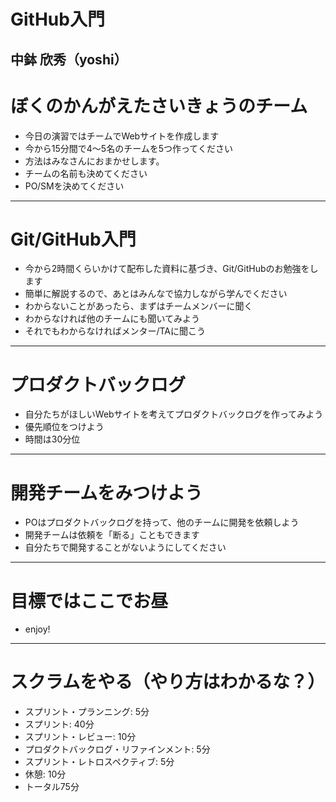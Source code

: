 # GitHub入門
中鉢 欣秀（yoshi）
---
# ぼくのかんがえたさいきょうのチーム
- 今日の演習ではチームでWebサイトを作成します
- 今から15分間で4～5名のチームを5つ作ってください
- 方法はみなさんにおまかせします。
- チームの名前も決めてください
- PO/SMを決めてください
---
# Git/GitHub入門
- 今から2時間くらいかけて配布した資料に基づき、Git/GitHubのお勉強をします
- 簡単に解説するので、あとはみんなで協力しながら学んでください
- わからないことがあったら、まずはチームメンバーに聞く
- わからなければ他のチームにも聞いてみよう
- それでもわからなければメンター/TAに聞こう
---
# プロダクトバックログ
- 自分たちがほしいWebサイトを考えてプロダクトバックログを作ってみよう
- 優先順位をつけよう
- 時間は30分位
---
# 開発チームをみつけよう
- POはプロダクトバックログを持って、他のチームに開発を依頼しよう
- 開発チームは依頼を「断る」こともできます
- 自分たちで開発することがないようにしてください
---
# 目標ではここでお昼
- enjoy!
---
# スクラムをやる（**やり方はわかるな？**）
- スプリント・プランニング: 5分
- スプリント: 40分
- スプリント・レビュー: 10分
- プロダクトバックログ・リファインメント: 5分
- スプリント・レトロスペクティブ: 5分
- 休憩: 10分
- トータル75分
